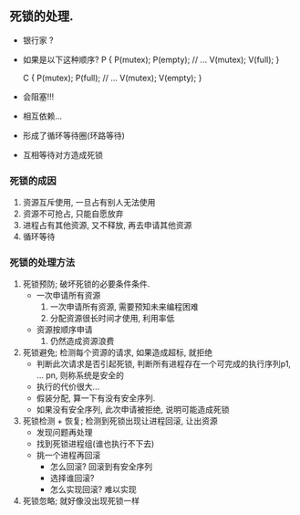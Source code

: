 ## 死锁的处理. 
- 银行家 ?

- 如果是以下这种顺序? 
    P {
        P(mutex);
        P(empty);
        // ...
        V(mutex);
        V(full);
    }

    C {
        P(mutex);
        P(full);
        // ... 
        V(mutex);
        V(empty);
    }

- 会阻塞!!!
- 相互依赖...
- 形成了循环等待圈(环路等待)
- 互相等待对方造成死锁

### 死锁的成因
1. 资源互斥使用, 一旦占有别人无法使用
2. 资源不可抢占, 只能自愿放弃
3. 进程占有其他资源, 又不释放, 再去申请其他资源
4. 循环等待

### 死锁的处理方法
1. 死锁预防; 破坏死锁的必要条件条件. 
    - 一次申请所有资源
      1. 一次申请所有资源, 需要预知未来编程困难
      2. 分配资源很长时间才使用, 利用率低
    - 资源按顺序申请
      1. 仍然造成资源浪费
2. 死锁避免; 检测每个资源的请求, 如果造成超标, 就拒绝
    - 判断此次请求是否引起死锁, 判断所有进程存在一个可完成的执行序列p1, ... pn, 则称系统是安全的
    - 执行的代价很大... 
    - 假装分配, 算一下有没有安全序列.
    - 如果没有安全序列, 此次申请被拒绝, 说明可能造成死锁 
3. 死锁检测 + 恢复; 检测到死锁出现让进程回滚, 让出资源
    - 发现问题再处理
    - 找到死锁进程组(谁也执行不下去)
    - 挑一个进程再回滚
        - 怎么回滚? 回滚到有安全序列
        - 选择谁回滚? 
        - 怎么实现回滚? 难以实现
4. 死锁忽略; 就好像没出现死锁一样